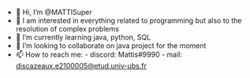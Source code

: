 - 👋 Hi, I’m @MATTISuper
- 👀 I am interested in everything related to programming but also to the resolution of complex problems
- 🌱 I’m currently learning java, python, SQL
- 💞️ I’m looking to collaborate on java project for the moment
- 📫 How to reach me:
      - discord: Mattis#9990
      - mail: discazeaux.e2100005@etud.univ-ubs.fr

<!---
MATTISuper/MATTISuper is a ✨ special ✨ repository because its `README.md` (this file) appears on your GitHub profile.
You can click the Preview link to take a look at your changes.
--->
